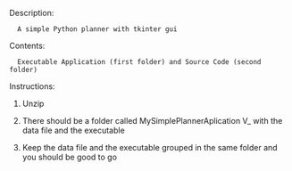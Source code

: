 Description:

      A simple Python planner with tkinter gui

Contents: 

      Executable Application (first folder) and Source Code (second folder)


Instructions:

1. Unzip 

2. There should be a folder called MySimplePlannerAplication V_ with the data file and the executable

3. Keep the data file and the executable grouped in the same folder and you should be good to go
